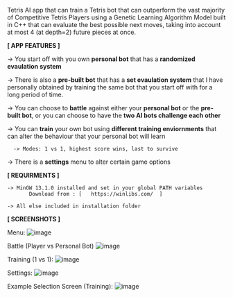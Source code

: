 Tetris AI app that can train a Tetris bot that can outperform the vast majority of Competitive Tetris Players using a Genetic Learning Algorithm Model built in C++ that can evaluate the best possible next moves, taking into account at most 4 (at depth=2) future pieces at once.

**[  APP FEATURES  ]**
  
-> You start off with you own **personal bot** that has a **randomized evaulation system**
  
-> There is also a **pre-built bot** that has a **set evaulation system** that I have personally obtained by training the same bot that you start off with for a long period of time.
  
-> You can choose to **battle** against either your **personal bot** or the **pre-built bot**, or you can choose to have the **two AI bots challenge each other**
  
-> You can **train** your own bot using **different training enviornments** that can alter the behaviour that your personal bot will learn
      
      -> Modes: 1 vs 1, highest score wins, last to survive 
  
-> There is a **settings** menu to alter certain game options


**[  REQUIRMENTS  ]**

    -> MinGW 13.1.0 installed and set in your global PATH variables
           Download from : [   https://winlibs.com/  ]
          
    -> All else included in installation folder


**[  SCREENSHOTS  ]**

Menu:
![image](https://github.com/user-attachments/assets/6b33923d-a5e6-4efa-9313-0d11a8e1bce7)

Battle (Player vs Personal Bot)
![image](https://github.com/user-attachments/assets/82bfda26-ab05-47ba-908e-1a4350e9e015)

Training (1 vs 1):
![image](https://github.com/user-attachments/assets/dd37d347-9ab4-4128-9e62-39812fa87d22)

Settings:
![image](https://github.com/user-attachments/assets/16ab6a63-0edd-4e03-9340-1584f4f7d793)

Example Selection Screen (Training):
![image](https://github.com/user-attachments/assets/73ce1bf3-cb10-4e92-b7a7-611c3c7707e5)

